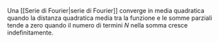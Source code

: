 Una [[Serie di Fourier|serie di Fourier]] converge in media quadratica quando la distanza quadratica media tra la funzione e le somme parziali tende a zero quando il numero di termini $N$ nella somma cresce indefinitamente.
